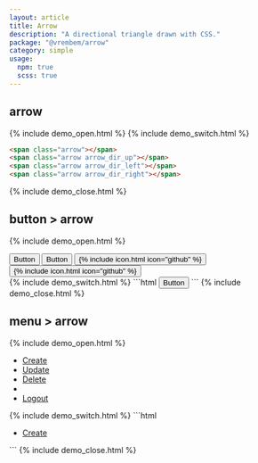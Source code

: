 ```yaml
---
layout: article
title: Arrow
description: "A directional triangle drawn with CSS."
package: "@vrembem/arrow"
category: simple
usage:
  npm: true
  scss: true
---
```


## arrow

{% include demo_open.html %}
<span class="arrow"></span>
<span class="arrow arrow_dir_up"></span>
<span class="arrow arrow_dir_left"></span>
<span class="arrow arrow_dir_right"></span>
{% include demo_switch.html %}
```html
<span class="arrow"></span>
<span class="arrow arrow_dir_up"></span>
<span class="arrow arrow_dir_left"></span>
<span class="arrow arrow_dir_right"></span>
```
{% include demo_close.html %}

## button > arrow

{% include demo_open.html %}
<div class="button-group button-group_wrap">
  <button class="button button_color_primary">
    <span>Button</span>
    <span class="arrow"></span>
  </button>
  <button class="button button_outline_dark">
    <span class="arrow arrow_up"></span>
    <span>Button</span>
  </button>
  <button class="button button_color_primary">
    {% include icon.html icon="github" %}
    <span class="arrow arrow_right"></span>
  </button>
  <button class="button button_outline_dark">
    <span class="arrow arrow_left"></span>
    {% include icon.html icon="github" %}
  </button>
</div>
{% include demo_switch.html %}
```html
<button class="button">
  <span>Button</span>
  <span class="arrow"></span>
</button>
```
{% include demo_close.html %}

## menu > arrow

{% include demo_open.html %}
<div class="scroll-box">
  <ul class="menu menu_wrap">
    <li class="menu__item">
      <a class="menu__link" href="#">
        <span>Create</span>
        <span class="arrow"></span>
      </a>
    </li>
    <li class="menu__item">
      <a class="menu__link is-active" href="#">
        <span class="arrow arrow_up"></span>
        <span>Update</span>
      </a>
    </li>
    <li class="menu__item">
      <a class="menu__link is-disabled" href="#">
        <span>Delete</span>
        <span class="arrow arrow_right"></span>
      </a>
    </li>
    <li class="menu__sep"></li>
    <li class="menu__item">
      <a class="menu__link" href="#">
        <span class="arrow arrow_left"></span>
        <span>Logout</span>
      </a>
    </li>
  </ul>
</div>
{% include demo_switch.html %}
```html
<ul class="menu">
  <li class="menu__item">
    <a class="menu__link" href="#">
      <span>Create</span>
      <span class="arrow"></span>
    </a>
  </li>
</ul>
```
{% include demo_close.html %}
